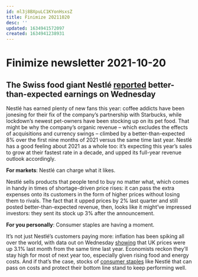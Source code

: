 ```yaml
---
id: ml3j8BXpuLC1KYonHsxsZ
title: Finimize 20211020
desc: ''
updated: 1634941572097
created: 1634941238931
---
```

# Finimize newsletter 2021-10-20

## The Swiss food giant Nestlé [reported](https://uk.finance.yahoo.com/news/nestle-raises-outlook-6-7-052416193.html) better-than-expected earnings on Wednesday

Nestlé has earned plenty of new fans this year: coffee addicts have been jonesing for their fix of the company’s partnership with Starbucks, while lockdown’s newest pet-owners have been stocking up on its pet food. That might be why the company’s organic revenue – which excludes the effects of acquisitions and currency swings – climbed by a better-than-expected 8% over the first nine months of 2021 versus the same time last year. Nestlé has a good feeling about 2021 as a whole too: it’s expecting this year’s sales to grow at their fastest rate in a decade, and upped its full-year revenue outlook accordingly.

**For markets**: Nestlé can charge what it likes.

Nestlé sells products that people tend to buy no matter what, which comes in handy in times of shortage-driven price rises: it can pass the extra expenses onto its customers in the form of higher prices without losing them to rivals. The fact that it upped prices by 2% last quarter and still posted better-than-expected revenue, then, looks like it might’ve impressed investors: they sent its stock up 3% after the announcement.

**For you personally**: Consumer staples are having a moment.

It’s not just Nestlé’s customers paying more: inflation has been spiking all over the world, with data out on Wednesday [showing](https://www.bbc.com/news/business-58977720) that UK prices were up 3.1% last month from the same time last year. Economists reckon they’ll stay high for most of next year too, especially given rising food and energy costs. And if that’s the case, stocks of [consumer staples](https://www.finimize.com/wp/definition/consumer-staple/) like Nestlé that can pass on costs and protect their bottom line stand to keep performing well.
